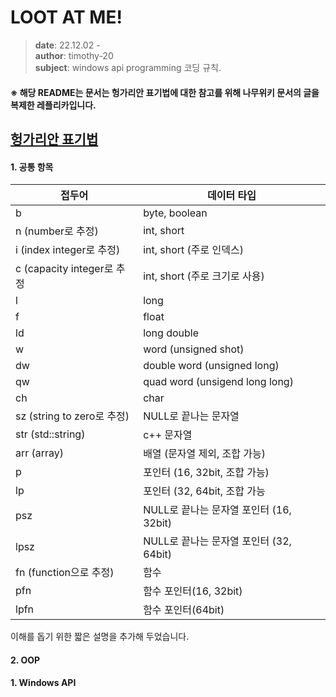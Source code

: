 # LOOT AT ME!

> **date**: 22.12.02 - <br>
> **author**: timothy-20 <br>
> **subject**: windows api programming 코딩 규칙.

#### ※ 해당 README는 문서는 헝가리안 표기법에 대한 참고를 위해 나무위키 문서의 글을 복제한 레플리카입니다.

[헝가리안 표기법](https://namu.wiki/w/%ED%97%9D%EA%B0%80%EB%A6%AC%EC%95%88%20%ED%91%9C%EA%B8%B0%EB%B2%95)
---

#### 1. 공통 항목

| 접두어                     | 데이터 타입                         |
|-------------------------|--------------------------------|
| b                       | byte, boolean                  |
| n (number로 추정)          | int, short                     |
| i (index integer로 추정)   | int, short (주로 인덱스)            |
| c (capacity integer로 추정 | int, short (주로 크기로 사용)         |
| l                       | long                           |
| f                       | float                          |
| ld                      | long double                    |
| w                       | word (unsigned shot)           |
| dw                      | double word (unsigned long)    |
| qw                      | quad word (unsigend long long) |
| ch                      | char                           |
| sz (string to zero로 추정) | NULL로 끝나는 문자열                  |
| str (std::string)       | c++ 문자열                        |
| arr (array)             | 배열 (문자열 제외, 조합 가능)             |
| p                       | 포인터 (16, 32bit, 조합 가능)         |
| lp                      | 포인터 (32, 64bit, 조합 가능          |
| psz                     | NULL로 끝나는 문자열 포인터 (16, 32bit)  |
| lpsz                    | NULL로 끝나는 문자열 포인터 (32, 64bit)  |
| fn (function으로 추정)      | 함수                             |
| pfn                     | 함수 포인터(16, 32bit)              |
| lpfn                    | 함수 포인터(64bit)                  |

이해를 돕기 위한 짧은 설명을 추가해 두었습니다.

#### 2. OOP

#### 1. Windows API